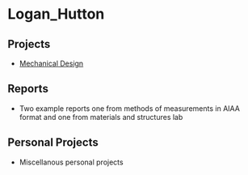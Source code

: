 # Logan_Hutton

## Projects
- [Mechanical Design](https://github.com/Darkkeeper13/CADs/tree/master/Mechanical%20design%20project)

## Reports
- Two example reports one from methods of measurements in AIAA format and one from materials and structures lab

## Personal Projects 
- Miscellanous personal projects 
